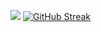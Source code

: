 [![](dist/snk.svg)](https://github.com/ohta-rh)
[![GitHub Streak](https://streak-stats.demolab.com/?user=ohta-rh&theme=dark)](https://git.io/streak-stats)
